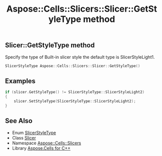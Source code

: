 ﻿---
title: Aspose::Cells::Slicers::Slicer::GetStyleType method
linktitle: GetStyleType
second_title: Aspose.Cells for C++ API Reference
description: 'Aspose::Cells::Slicers::Slicer::GetStyleType method. Specify the type of Built-in slicer style the default type is SlicerStyleLight1 in C++.'
type: docs
weight: 2500
url: /cpp/aspose.cells.slicers/slicer/getstyletype/
---
## Slicer::GetStyleType method


Specify the type of Built-in slicer style the default type is SlicerStyleLight1.

```cpp
SlicerStyleType Aspose::Cells::Slicers::Slicer::GetStyleType()
```


## Examples


```cpp
if (slicer.GetStyleType() != SlicerStyleType::SlicerStyleLight2)
{
    slicer.SetStyleType(SlicerStyleType::SlicerStyleLight2);
}
```

## See Also

* Enum [SlicerStyleType](../../slicerstyletype/)
* Class [Slicer](../)
* Namespace [Aspose::Cells::Slicers](../../)
* Library [Aspose.Cells for C++](../../../)
